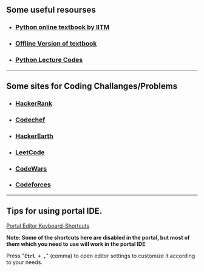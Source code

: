 ## Some useful resourses

* ### [Python online textbook by IITM](https://pypod.github.io/)

* ### [Offline Version of textbook](https://github.com/snoobysnoofy/python-assignments-solutions/releases/download/tb/pypod.github.io.zip)

* ### [Python Lecture Codes](https://github.com/cooodledooodle/IITM-Python-Lecture-codes)


<hr>

## Some sites for Coding Challanges/Problems

* ### [HackerRank](https://www.hackerrank.com/)
* ### [Codechef](https://www.codechef.com/)
* ### [HackerEarth](https://www.hackerearth.com/)
* ### [LeetCode](https://leetcode.com/)
* ### [CodeWars](https://www.codewars.com/)
* ### [Codeforces](https://codeforces.com/)

<hr>

## Tips for using portal IDE.

[Portal Editor Keyboard-Shortcuts](https://github.com/ajaxorg/ace/wiki/Default-Keyboard-Shortcuts)


<b> Note: Some of the shortcuts here are disabled in the portal, but most of them which you need to use will work in the portal IDE</b>


Press "<b>`Ctrl + ,`</b>" (comma) to open editor settings to customize it according to your needs. 



